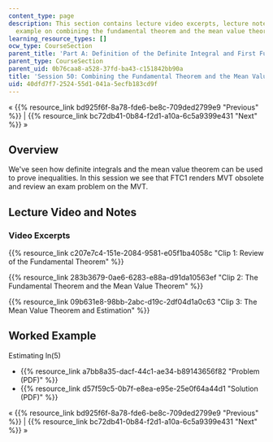 ```yaml
---
content_type: page
description: This section contains lecture video excerpts, lecture notes, and a worked
  example on combining the fundamental theorem and the mean value theorem.
learning_resource_types: []
ocw_type: CourseSection
parent_title: 'Part A: Definition of the Definite Integral and First Fundamental Theorem'
parent_type: CourseSection
parent_uid: 0b76caa8-a528-37fd-ba43-c151842bb90a
title: 'Session 50: Combining the Fundamental Theorem and the Mean Value Theorem'
uid: 40dfd7f7-2524-55d1-041a-5ecfb183cd9f
---
```


« {{% resource_link bd925f6f-8a78-fde6-be8c-709ded2799e9 "Previous" %}} | {{% resource_link bc72db41-0b84-f2d1-a10a-6c5a9399e431 "Next" %}} »

Overview
--------

We've seen how definite integrals and the mean value theorem can be used to prove inequalities. In this session we see that FTC1 renders MVT obsolete and review an exam problem on the MVT.

Lecture Video and Notes
-----------------------

### Video Excerpts

{{% resource_link c207e7c4-151e-2084-9581-e05f1ba4058c "Clip 1: Review of the Fundamental Theorem" %}}

{{% resource_link 283b3679-0ae6-6283-e88a-d91da10563ef "Clip 2: The Fundamental Theorem and the Mean Value Theorem" %}}

{{% resource_link 09b631e8-98bb-2abc-d19c-2df04d1a0c63 "Clip 3: The Mean Value Theorem and Estimation" %}}

Worked Example
--------------

Estimating ln(5)

*   {{% resource_link a7bb8a35-dacf-44c1-ae34-b89143656f82 "Problem (PDF)" %}}
*   {{% resource_link d57f59c5-0b7f-e8ea-e95e-25e0f64a44d1 "Solution (PDF)" %}}

« {{% resource_link bd925f6f-8a78-fde6-be8c-709ded2799e9 "Previous" %}} | {{% resource_link bc72db41-0b84-f2d1-a10a-6c5a9399e431 "Next" %}} »